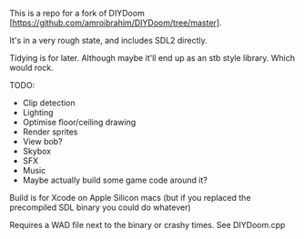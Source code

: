 This is a repo for a fork of DIYDoom [https://github.com/amroibrahim/DIYDoom/tree/master].

It's in a very rough state, and includes SDL2 directly.

Tidying is for later. Although maybe it'll end up as an stb style library. Which would rock.

TODO:
- Clip detection
- Lighting
- Optimise floor/ceiling drawing
- Render sprites
- View bob?
- Skybox
- SFX
- Music
- Maybe actually build some game code around it?

Build is for Xcode on Apple Silicon macs (but if you replaced the precompiled SDL binary you could do whatever)

Requires a WAD file next to the binary or crashy times. See DIYDoom.cpp

